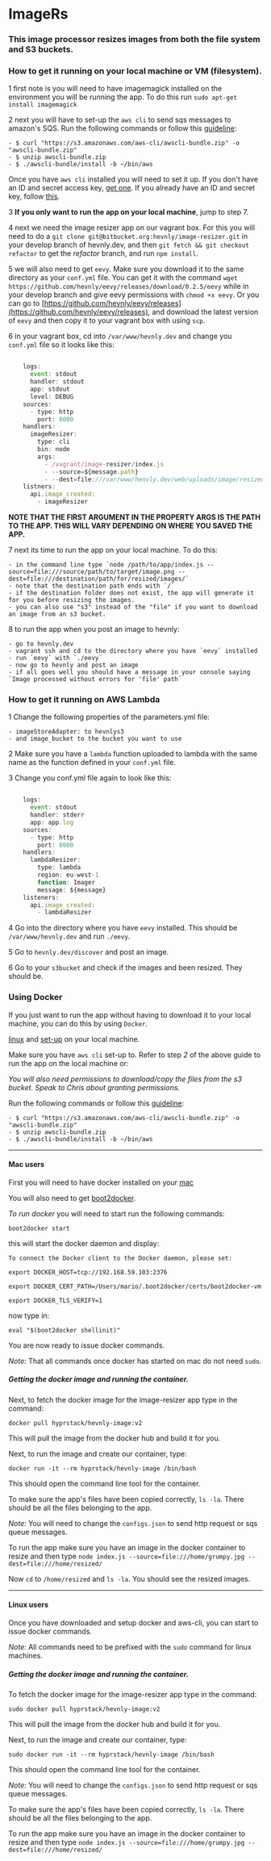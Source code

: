 # ImageRs

### This image processor resizes images from both the file system and S3 buckets.

### How to get it running on your local machine or VM (filesystem).

1 first note is you will need to have imagemagick installed on the environment you will be running the app.
To do this run `sudo apt-get install imagemagick`

2 next you will have to set-up the `aws cli` to send sqs messages to amazon's SQS.
Run the following commands or follow this [guideline](http://docs.aws.amazon.com/cli/latest/userguide/installing.html):

    - $ curl "https://s3.amazonaws.com/aws-cli/awscli-bundle.zip" -o "awscli-bundle.zip"
    - $ unzip awscli-bundle.zip
    - $ ./awscli-bundle/install -b ~/bin/aws
    
Once you have `aws cli` installed you will need to set it up. If you don't have an ID and secret access key, [get one](http://docs.aws.amazon.com/cli/latest/userguide/cli-chap-getting-set-up.html).
If you already have an ID and secret key, follow [this](http://docs.aws.amazon.com/cli/latest/userguide/cli-chap-getting-started.html).

3 __If you only want to run the app on your local machine__, jump to step 7.

4 next we need the image resizer app on our vagrant box. For this you will need to do a `git clone git@bitbucket.org:hevnly/image-resizer.git` in your develop branch of hevnly.dev, and then `git fetch && git checkout refactor` to get the _refactor_ branch, and run `npm install`.

5 we will also need to get `eevy`. Make sure you download it to the same directory as your `conf.yml` file. You can get it with the command `wget https://github.com/hevnly/eevy/releases/download/0.2.5/eevy` while in your develop branch and give eevy permissions with `chmod +x eevy`. Or you can go to [https://github.com/hevnly/eevy/releases](https://github.com/hevnly/eevy/releases), and download the latest version of `eevy` and then copy it to your vagrant box with using `scp`.

6 in your vagrant box, cd into `/var/www/hevnly.dev` and change you `conf.yml` file so it looks like this:

```javascript

    logs:
      event: stdout
      handler: stdout
      app: stdout
      level: DEBUG
    sources:
      - type: http
        port: 8000
    handlers:
      imageResizer:
        type: cli
        bin: node 
        args:
          - /vagrant/image-resizer/index.js
          - --source=${message.path}
          - --dest=file:///var/www/henvly.dev/web/uploads/image/resized/
    listners:
      api.image_created:
        - imageResizer
```

__NOTE THAT THE FIRST ARGUMENT IN THE PROPERTY ARGS IS THE PATH TO THE APP. THIS WILL VARY DEPENDING ON WHERE YOU SAVED THE APP.__

7 next its time to run the app on your local machine. To do this:

    - in the command line type `node /path/to/app/index.js --source=file:///source/path/to/target/image.png --dest=file:///destination/path/for/resized/images/`
    - note that the destination path ends with `/`
    - if the destination folder does not exist, the app will generate it for you before resizing the images.
    - you can also use "s3" instead of the "file" if you want to download an image from an s3 bucket.
    
8 to run the app when you post an image to hevnly:

    - go to hevnly.dev
    - vagrant ssh and cd to the directory where you have `eevy` installed
    - run `eevy` with `./eevy`
    - now go to hevnly and post an image
    - if all goes well you should have a message in your console saying `Image processed without errors for 'file' path`

### How to get it running on AWS Lambda

1 Change the following properties of the parameters.yml file:

    - imageStoreAdapter: to hevnlys3
    - and image_bucket to the bucket you want to use
    
2 Make sure you have a `lambda` function uploaded to lambda with the same name as the function defined in your `conf.yml` file.
    
3 Change you conf.yml file again to look like this:

```javascript

    logs:
      event: stdout
      handler: stderr
      app: app.log
    sources:
      - type: http
        port: 8000
    handlers:
      lambdaResizer:
        type: lambda
        region: eu-west-1
        function: Imager
        message: ${message}
    listeners:
      api.image_created:
        - lambdaResizer
```
    
4 Go into the directory where you have `eevy` installed. This should be `/var/www/hevnly.dev` and run `./eevy`.

5 Go to `hevnly.dev/discover` and post an image.
 
6 Go to your `s3bucket` and check if the images and been resized. They should be.

### Using Docker

If you just want to run the app without having to download it to your local machine, you can do this by using `Docker`.

[linux](https://docs.docker.com/installation/ubuntulinux/) and [set-up](https://www.digitalocean.com/community/tutorials/how-to-install-and-use-docker-getting-started) on your local machine.

Make sure you have `aws cli` set-up to. Refer to step _2_ of the above guide to run the app on the local machine or:

_You will also need permissions to download/copy the files from the s3 bucket. Speak to Chris about granting permissions._

Run the following commands or follow this [guideline](http://docs.aws.amazon.com/cli/latest/userguide/installing.html):

    - $ curl "https://s3.amazonaws.com/aws-cli/awscli-bundle.zip" -o "awscli-bundle.zip"
    - $ unzip awscli-bundle.zip
    - $ ./awscli-bundle/install -b ~/bin/aws

___

#### Mac users

First you will need to have docker installed on your [mac](https://docs.docker.com/installation/mac/)

You will also need to get [boot2docker](https://github.com/boot2docker/osx-installer/releases/tag/v1.7.0).

_To run docker_ you will need to start run the following commands:

`boot2docker start`

this will start the docker daemon and display:

`To connect the Docker client to the Docker daemon, please set:`

`export DOCKER_HOST=tcp://192.168.59.103:2376`

`export DOCKER_CERT_PATH=/Users/mario/.boot2docker/certs/boot2docker-vm`

`export DOCKER_TLS_VERIFY=1`

now type in:

`eval "$(boot2docker shellinit)"`

You are now ready to issue docker commands. 

_Note:_ That all commands once docker has started on mac do not need `sudo`.

##### Getting the docker image and running the container.

Next, to fetch the docker image for the image-resizer app type in the command:

`docker pull hyprstack/hevnly-image:v2`

This will pull the image from the docker hub and build it for you.

Next, to run the image and create our container, type:

`docker run -it --rm hyprstack/hevnly-image /bin/bash`

This should open the command line tool for the container. 

To make sure the app's files have been copied correctly, `ls -la`. There should be all the files belonging to the app.
 
 _Note:_ You will need to change the `configs.json` to send http request or sqs queue messages.

To run the app make sure you have an image in the docker container to resize and then type `node index.js --source=file:///home/grumpy.jpg --dest=file:///home/resized/`

Now `cd` to `/home/resized` and `ls -la`. You should see the resized images.

___

#### Linux users

Once you have downloaded and setup docker and aws-cli, you can start to issue docker commands. 

_Note:_ All commands need to be prefixed with the `sudo` command for linux machines.

##### Getting the docker image and running the container.

To fetch the docker image for the image-resizer app type in the command:

`sudo docker pull hyprstack/hevnly-image:v2`

This will pull the image from the docker hub and build it for you.

Next, to run the image and create our container, type:

`sudo docker run -it --rm hyprstack/hevnly-image /bin/bash`

This should open the command line tool for the container. 

_Note:_ You will need to change the `configs.json` to send http request or sqs queue messages.

To make sure the app's files have been copied correctly, `ls -la`. There should be all the files belonging to the app.

To run the app make sure you have an image in the docker container to resize and then type `node index.js --source=file:///home/grumpy.jpg --dest=file:///home/resized/`
